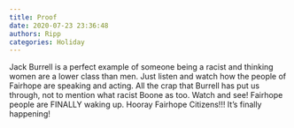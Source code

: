 ```yaml
---
title: Proof
date: 2020-07-23 23:36:48
authors: Ripp
categories: Holiday
---
```


 Jack Burrell is a perfect example of someone being a racist and thinking women are a lower class than men. Just listen and watch how the people of Fairhope are speaking and acting. All the crap that Burrell has put us through, not to mention what racist Boone as too. Watch and see!  Fairhope people are FINALLY waking up. Hooray Fairhope Citizens!!! It’s finally happening!